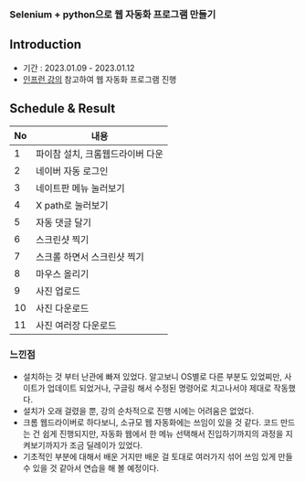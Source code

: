 ### Selenium + python으로 웹 자동화 프로그램 만들기

## Introduction
- 기간 : 2023.01.09 - 2023.01.12
- [인프런 강의](https://www.inflearn.com/course/%EC%9B%B9%EC%9E%90%EB%8F%99%ED%99%94-%ED%8C%8C%EC%9D%B4%EC%8D%AC-%EC%85%80%EB%A0%88%EB%8B%88%EC%9B%80#) 참고하여 웹 자동화 프로그램 진행

## Schedule & Result
|No|내용|
|------|---|
|1|파이참 설치, 크롬웹드라이버 다운|
|2|네이버 자동 로그인|
|3|네이트판 메뉴 눌러보기|
|4|X path로 눌러보기|
|5|자동 댓글 달기|
|6|스크린샷 찍기|
|7|스크롤 하면서 스크린샷 찍기|
|8|마우스 올리기|
|9|사진 업로드|
|10|사진 다운로드|
|11|사진 여러장 다운로드|

### 느낀점
- 설치하는 것 부터 난관에 빠져 있었다. 알고보니 OS별로 다른 부분도 있었찌만, 사이트가 업데이트 되었거나, 구글링 해서 수정된 명령어로 치고나서야 제대로 작동했다.
- 설치가 오래 걸렸을 뿐, 강의 순차적으로 진행 시에는 어려움은 없었다.
- 크롬 웹드라이버로 하다보니, 소규모 웹 자동화에는 쓰임이 있을 것 같다. 코드 만드는 건 쉽게 진행되지만, 자동화 웹에서 한 메뉴 선택해서 진입하기까지의 과정을 지켜보기까지가 조금 딜레이가 있었다.
- 기초적인 부분에 대해서 배운 거지만 배운 걸 토대로 여러가지 섞어 쓰임 있게 만들 수 있을 것 같아서 연습을 해 볼 예정이다.

